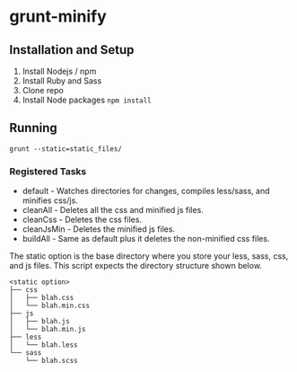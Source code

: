# grunt-minify

## Installation and Setup
1. Install Nodejs / npm
2. Install Ruby and Sass
3. Clone repo
4. Install Node packages `npm install`

## Running
`grunt --static=static_files/`

### Registered Tasks
* default - Watches directories for changes, compiles less/sass, and minifies css/js.
* cleanAll - Deletes all the css and minified js files.
* cleanCss - Deletes the css files.
* cleanJsMin - Deletes the minified js files.
* buildAll - Same as default plus it deletes the non-minified css files.

The static option is the base directory where you store your less, sass, css, and js files. This script expects the directory structure shown below.

    <static option>
    ├── css
    │   ├── blah.css
    │   └── blah.min.css
    ├── js
    │   ├── blah.js
    │   └── blah.min.js
    ├── less
    │   └── blah.less
    └── sass
        └── blah.scss
